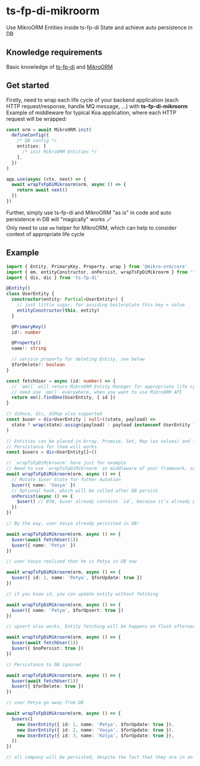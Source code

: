 # ts-fp-di-mikroorm

Use MikroORM Entities inside ts-fp-di State and achieve auto persistence in DB

## Knowledge requirements

Basic knowledge of [ts-fp-di](https://github.com/darky/ts-fp-di/) and [MikroORM](https://mikro-orm.io/)

## Get started

Firstly, need to wrap each life cycle of your backend application (each HTTP request/response, handle MQ message, ...) with **ts-fp-di-mikroorm**<br/>
Example of middleware for typical Koa application, where each HTTP request will be wrapped:

```ts
const orm = await MikroORM.init(
  defineConfig({
    /* DB config */
    entities: [
      /* init MikroORM Entities */
    ],
  })
)

app.use(async (ctx, next) => {
  await wrapTsFpDiMikroorm(orm, async () => {
    return await next()
  })
})
```

Further, simply use ts-fp-di and MikroORM "as is" in code and auto persistence in DB will "magically" works 🪄 <br/>
Only need to use `em` helper for MikroORM, which can help to consider context of appropriate life cycle

## Example

```ts
import { Entity, PrimaryKey, Property, wrap } from '@mikro-orm/core'
import { em, entityConstructor, onPersist, wrapTsFpDiMikroorm } from 'ts-fp-di-mikroorm'
import { dis, dic } from 'ts-fp-di'

@Entity()
class UserEntity {
  constructor(entity: Partial<UserEntity>) {
    // just little sugar, for avoiding boilerplate this.key = value
    entityConstructor(this, entity)
  }

  @PrimaryKey()
  id!: number

  @Property()
  name!: string

  // service property for deleting Entity, see below
  $forDelete?: boolean
}

const fetchUser = async (id: number) => {
  // `em()` will return MikroORM Entity Manager for appropriate life cycle
  // need use `em()` everywhere, when you want to use MikroORM API
  return em().findOne(UserEntity, { id })
}

// diOnce, dic, diMap also supported
const $user = dis<UserEntity | null>((state, payload) =>
  state ? wrap(state).assign(payload) : payload instanceof UserEntity ? payload : new UserEntity(payload)
)

// Entities can be placed in Array, Promise, Set, Map (as values) and fp-ts Some, Right
// Persistance for them will works
const $users = dic<UserEntity[]>()

// `wrapTsFpDiMikroorm` here just for example
// Need to use `wrapTsFpDiMikroorm` as middleware of your framework, see example above
await wrapTsFpDiMikroorm(orm, async () => {
  // Mutate $user State for futher mutation
  $user({ name: 'Vasya' })
  // Optional hook, which will be called after DB persist
  onPersist(async () => {
    $user() // BTW, $user already contains `id`, because it's already persisted in DB
  })
})

// By the way, user Vasya already persisted in DB!

await wrapTsFpDiMikroorm(orm, async () => {
  $user(await fetchUser(1))
  $user({ name: 'Petya' })
})

// user Vasya realized that he is Petya in DB now

await wrapTsFpDiMikroorm(orm, async () => {
  $user({ id: 1, name: 'Petya', $forUpdate: true })
})

// if you know id, you can update entity without fetching

await wrapTsFpDiMikroorm(orm, async () => {
  $user({ name: 'Petya', $forUpsert: true })
})

// upsert also works, Entity fetching will be happens on flush afterwards

await wrapTsFpDiMikroorm(orm, async () => {
  $user(await fetchUser(1))
  $user({ $noPersist: true })
})

// Persistance to DB ignored

await wrapTsFpDiMikroorm(orm, async () => {
  $user(await fetchUser(1))
  $user({ $forDelete: true })
})

// user Petya go away from DB

await wrapTsFpDiMikroorm(orm, async () => {
  $users([
    new UserEntity({ id: 1, name: 'Petya', $forUpdate: true }),
    new UserEntity({ id: 2, name: 'Vasya', $forUpdate: true }),
    new UserEntity({ id: 3, name: 'Kolya', $forUpdate: true }),
  ])
})

// all company will be persisted, despite the fact that they are in an Array
```
